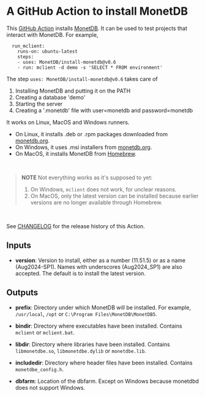 A GitHub Action to install MonetDB
==================================


This [GitHub Action] installs [MonetDB].
It can be used to test projects that interact with MonetDB.
For example,

```
  run_mclient:
    runs-on: ubuntu-latest
    steps:
    - uses: MonetDB/install-monetdb@v0.6
    - run: mclient -d demo -s 'SELECT * FROM environment'
```

The step `uses: MonetDB/install-monetdb@v0.6` takes care of
1. Installing MonetDB and putting it on the PATH
2. Creating a database 'demo'
3. Starting the server
4. Creating a '.monetdb' file with user=monetdb and password=monetdb

It works on Linux, MacOS and Windows runners.
* On Linux, it installs .deb or .rpm packages downloaded from [monetdb.org][MonetDB].
* On Windows, it uses .msi installers from [monetdb.org][MonetDB].
* On MacOS, it installs MonetDB from [Homebrew].

<br>

> **NOTE** Not everything works as it's supposed to yet:
> 1. On Windows, `mclient` does not work, for unclear reasons.
> 2. On MacOS, only the latest version can be installed because earlier versions
>    are no longer available through Homebrew.

<br>

See [CHANGELOG](./CHANGELOG.md) for the release history of this Action.

Inputs
------

* **version**: Version to install, either as a number (11.51.5) or as a name
  (Aug2024-SP1). Names with underscores (Aug2024_SP1) are also accepted.
  The default is to install the latest version.


Outputs
-------

* **prefix**: Directory under which MonetDB will be installed.
  For example, `/usr/local`, `/opt` or `C:\Program Files\MonetDB\MonetDB5`.

* **bindir**: Directory where executables have been installed.
  Contains `mclient` or `mclient.bat`.

* **libdir**: Directory where libraries have been installed.
  Contains `libmonetdbe.so`, `libmonetdbe.dylib` or `monetdbe.lib`.

* **includedir**: Directory where header files have been installed.
  Contains `monetdbe_config.h`.

* **dbfarm**: Location of the dbfarm.
  Except on Windows because monetdbd does not support Windows.


[MonetDB]: https://monetdb.org/
[GitHub Action]: https://github.com/features/actions
[Homebrew]: https://brew.sh/

